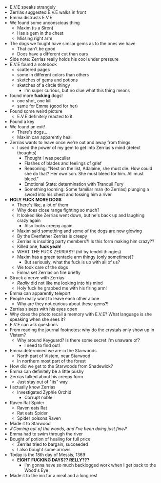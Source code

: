 * E.V.E speaks strangely
* Zerrias suggested E.V.E walks in front
* Emma distrusts E.V.E
* We found some unconscious thing
  * Maxim (is a Siren)
  * Has a gem in the chest
  * Missing right arm
* The dogs we fought have similar gems as to the ones we have
  * That can't be good
  * Does have a different cut than ours
* Side note: Zerrias really holds his cool under pressure
* E.V.E found a notebook
  * scattered pages
  * some in different colors than others
  * sketches of gems and potions
  * sketches of a circle thingy
    * I'm super curious, but no clue what this thing means
* found more **fucking** dogs!
  * one shot, one kill
  * same for Emma (good for her)
* Found some weird picture
  * E.V.E definitely reacted to it
* Found a key
* We found an exit!
  * There's dogs...
  * Maxim can apparently heal
* Zerrias wants to leave once we're out and away from things
  * I used the power of my gem to get into Zerrias's mind (detect thoughts)
    * Thought I was peculiar
    * Flashes of blades and feelings of grief
    * Reasoning: "Next on the list, Adalaine, she must die. How could she do that? Her own son. She must bleed for him. All must bleed."
    * Emotional State: determination with Tranquil Fury
    * Something looming: Some familiar man (to Zerrias) plunging a sword into his chest and tossing him a river
* **HOLY FUCK MORE DOGS**
  * There's like, a lot of them
  * Why does close range fighting so much?
  * It looked like Zerrias went down, but he's back up and laughing crazy again
    * Also looks creepy again
  * Maxim said something and some of the dogs are now glowing
  * By the Everfather Zerrias is creepy
  * Zerrias is insulting party members?! Is this form making him crazy??
  * Killed one, __fuck yeah__!
  * WHAT THE FUCK ZERRIAS?! (hit by tendril thingies)
  * Maxim has a green tentacle arm thingy (only sometimes)?
    * But seriously, what the fuck is up with all of us?
  * We took care of the dogs
  * Emma set Zerrias on fire briefly
* Struck a nerve with Zerrias
  * _Really_ did not like me looking into his mind
  * Holy fuck he grabbed me with his firing arm!
* Emma can apparently teleport
* People really want to leave each other alone
  * Why are they not curious about these gems?!
* Zerrias sleeps with his eyes open
* Why does the photo recall a memory with E.V.E? What language is she speaking when she sees it?
* E.V.E can ask questions
* From reading the journal footnotes: why do the crystals only show up in Vistem?
  * Why around Keyguard? Is there some secret I'm unaware of?
    * I need to find out!
* Emma determined we are in the Starwoods
  * North part of Vistem, near Starwood
  * In northern most part of the forest
* How did we get to the Starwoods from Shadewick?
* Emma can definitely be a little pushy
* Zerrias talked about his creepy form
  * Just stay out of "its" way
* I actually know Zerrias
  * Investigated Zyphie Orchid
    * Corrupt noble
* Raven Rat Spider
  * Raven eats Rat
  * Rat eats Spider
  * Spider poisons Raven
* Made it to Starwood
* _♪Coming out of the woods, and I've been doing just fine♪_
* Emma had to swim through the river
* Bought of potion of healing for full price
  * Zerrias tried to bargain, succeeded
  * I also bought some arrows
* Today is the 18th day of Messis, 1369
  * **EIGHT FUCKING DAYS?? RELLY???**
    * I'm gonna have so much backlogged work when I get back to the Wood's Eye
* Made it to the inn for a meal and a long rest

